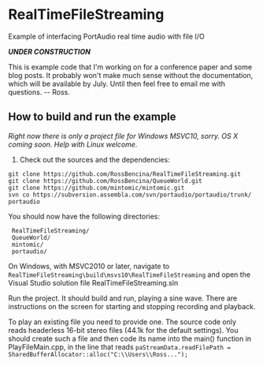 RealTimeFileStreaming
=====================

Example of interfacing PortAudio real time audio with file I/O

***UNDER CONSTRUCTION***

This is example code that I'm working on for a conference paper and some blog posts. It probably won't make much sense without the documentation, which will be available by July. Until then feel free to email me with questions. -- Ross.

How to build and run the example
--------------------------------

*Right now there is only a project file for Windows MSVC10, sorry. OS X coming soon. Help with Linux welcome.*

1. Check out the sources and the dependencies:

```
git clone https://github.com/RossBencina/RealTimeFileStreaming.git
git clone https://github.com/RossBencina/QueueWorld.git
git clone https://github.com/mintomic/mintomic.git
svn co https://subversion.assembla.com/svn/portaudio/portaudio/trunk/ portaudio
```

You should now have the following directories:

```
 RealTimeFileStreaming/
 QueueWorld/
 mintomic/
 portaudio/
```

On Windows, with MSVC2010 or later, navigate to `RealTimeFileStreaming\build\msvs10\RealTimeFileStreaming` and open the Visual Studio solution file RealTimeFileStreaming.sln

Run the project. It should build and run, playing a sine wave. There are instructions on the screen for starting and stopping recording and playback.

To play an existing file you need to provide one. The source code only reads headerless 16-bit stereo files (44.1k for the default settings). You should create such a file and then code its name into the main() function in PlayFileMain.cpp, in the line that reads `paStreamData.readFilePath = SharedBufferAllocator::alloc("C:\\Users\\Ross...");`
